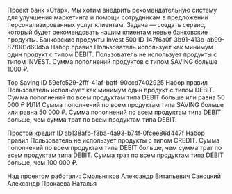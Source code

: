 Проект банк «Стар».
Мы хотим внедрить рекомендательную систему для улучшения маркетинга и помощи сотрудникам в предложении персонализированных услуг клиентам.
Задача — создать сервис, который будет рекомендовать нашим клиентам новые банковские продукты.
Банковские продукты
Invest 500 
ID 
 147f6a0f-3b91-413b-ab99-87f081d60d5a 
Набор правил 
Пользователь использует как минимум один продукт с типом DEBIT. 
Пользователь не использует продукты с типом INVEST. 
Сумма пополнений продуктов с типом SAVING больше 1000 ₽. 

Top Saving 
ID 
59efc529-2fff-41af-baff-90ccd7402925 
Набор правил 
Пользователь использует как минимум один продукт с типом DEBIT. 
Сумма пополнений по всем продуктам типа DEBIT больше или равна 50 000 ₽ ИЛИ Сумма пополнений по всем продуктам типа SAVING больше или равна 50 000 ₽. 
Сумма пополнений по всем продуктам типа DEBIT больше, чем сумма трат по всем продуктам типа DEBIT.

Простой кредит
ID 
 ab138afb-f3ba-4a93-b74f-0fcee86d447f 
Набор правил 
Пользователь не использует продукты с типом CREDIT. Сумма пополнений по всем продуктам типа DEBIT больше, чем сумма трат по всем продуктам типа DEBIT. Сумма трат по всем продуктам типа DEBIT больше, чем 100 000 ₽. 


Над проектом работали:
Смольняков Александр Витальевич
Саноцкий Александр
Прокаева Наталья

